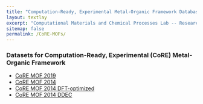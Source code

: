 ```yaml
---
title: "Computation-Ready, Experimental Metal-Organic Framework Database"
layout: textlay
excerpt: "Computational Materials and Chemical Processes Lab -- Research"
sitemap: false
permalink: /CoRE-MOFs/
---
```


### Datasets for Computation-Ready, Experimental (CoRE) Metal-Organic Framework

- [CoRE MOF 2019](https://zenodo.org/record/3528250#.XhxUzcgzaUl)
- [CoRE MOF 2014](https://zenodo.org/record/3228673#.XhxVBsgzaUk)
- [CoRE MOF 2014 DFT-optimized](https://zenodo.org/record/3986569#.XzfKcpMzY8N)
- [CoRE MOF 2014 DDEC](https://zenodo.org/record/3986573#.XzfKiJMzY8N)
